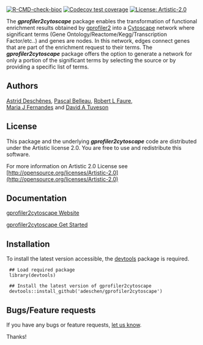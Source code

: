 <!-- badges: start -->
[![R-CMD-check-bioc](https://github.com/adeschen/gprofiler2cytoscape/actions/workflows/check-bioc.yml/badge.svg)](https://github.com/adeschen/gprofiler2cytoscape/actions/workflows/check-bioc.yml)
[![Codecov test coverage](https://codecov.io/gh/adeschen/gprofiler2cytoscape/branch/main/graph/badge.svg)](https://codecov.io/gh/adeschen/gprofiler2cytoscape?branch=main)
[![License: Artistic-2.0](https://img.shields.io/badge/License-Artistic%202.0-0298c3.svg)](https://opensource.org/licenses/Artistic-2.0)
<!-- badges: end -->


The **_gprofiler2cytoscape_** package enables the transformation of 
functional enrichment results obtained by [gprofiler2](https://cran.r-project.org/web/packages/gprofiler2/vignettes/gprofiler2.html) 
into a 
[Cytoscape](https://cytoscape.org/) network where significant terms (Gene Ontology/Reactome/Kegg/Transcription Factor/etc..) and 
genes are nodes. In this network, edges connect genes that are part of the
enrichment request to their terms. The **_gprofiler2cytoscape_** package 
offers the option to generate a network for only a portion of the 
significant terms by selecting the source or by providing a 
specific list of terms.


## Authors ##

[Astrid Desch&ecirc;nes](http://ca.linkedin.com/in/astriddeschenes "Astrid Desch&ecirc;nes"), 
[Pascal Belleau](http://ca.linkedin.com/in/pascalbelleau "Pascal Belleau"), 
[Robert L Faure](https://www.crchudequebec.ulaval.ca/en/research/researchers/robert-l-faure/),   
[Maria J Fernandes](https://www.crchudequebec.ulaval.ca/en/research/researchers/maria-fernandes/) and 
[David A Tuveson](https://tuvesonlab.labsites.cshl.edu/)

## License ##

This package and the underlying **_gprofiler2cytoscape_** code are distributed under 
the Artistic license 2.0. You are free to use and redistribute this software. 

For more information on Artistic 2.0 License see
[http://opensource.org/licenses/Artistic-2.0](http://opensource.org/licenses/Artistic-2.0)


## Documentation ##

[gprofiler2cytoscape Website](https://adeschen.github.io/gprofiler2cytoscape/)

[gprofiler2cytoscape Get Started](https://adeschen.github.io/gprofiler2cytoscape/articles/gprofiler2cytoscape.html)


## Installation ##

To install the latest version accessible, the  [devtools](https://cran.r-project.org/web/packages/devtools/index.html) 
package is required.

     ## Load required package
     library(devtools)

     ## Install the latest version of gprofiler2cytoscape
     devtools::install_github('adeschen/gprofiler2cytoscape')


## Bugs/Feature requests ##

If you have any bugs or feature requests, 
[let us know](https://github.com/adeschen/gprofiler2cytoscape/issues). 

Thanks!
